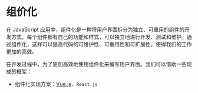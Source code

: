 # 组价化

在 JavaScript 应用中，组件化是一种将用户界面拆分为独立、可重用的组件的开发方式。每个组件都有自己的功能和样式，可以独立地进行开发、测试和维护。通过组件化，这样可以提高代码的可维护性、可重用性和可扩展性，使得我们的工作更加的高效。

在开发过程中，为了更加高效地使用组件化来编写用户界面。我们可以借助一些现成的框架：

- 组件化实现方案：[Vue.js](../packages/vuejs/index.md)、`React.js`
